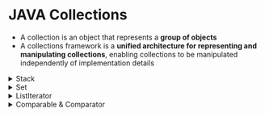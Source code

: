 # JAVA Collections
- A collection is an object that represents a **group of objects**
- A collections framework is a **unified architecture for representing and manipulating collections**, enabling collections to be manipulated independently of implementation details

<details closed>
<summary>Stack</summary>
  
## Stack

- extends `Vector` class
- implements `Serializable`, `Cloneable`, `Iterable<E>`, `Collection<E>`, `List<E>`, `RandomAccess` interface

### Methods

|Method|Description|Returns|Throws|
|--|--|--|--|
|`empty()`|Tests if this stack is empty|true or false||
|`push(E)`|Pushes an item onto the top of this stack|the item argument||
|`pop()`|Removes the object at the top of this stack|the object at the top of this stack|`EmptyStackException` on empty stack|
|`peek()`|Looks at the object at the top of this stack without removing it from the stack|the object at the top of this stack|`EmptyStackException` on empty stack|
|`search(O)`|Finds the 1-based position where an object is on this stack|- the distance from the top of the stack of the occurrence nearest the top of the stack<br>- the topmost item on the stack is considered to be at distance 1<br>- the return value -1 indicates that the object is not on the stack||

1. `add()` vs `push()`

||`add()`|`push()`|
|--|--|--|
|구현 클래스|`java.util.Vector`|`java.util.Stack`|
|반환값|boolean|element|

2. `remove()` vs `pop()`

||`remove()`|`pop()`|
|--|--|--|
|구현 클래스|`java.util.Vector`|`java.util.Stack`|
|파라미터|index|element|
|반환값|element|element|
|예외|`ArrayIndexOutOfBoundsException`|`EmptyStackException`|

#### `Stack` 클래스에 직접 구현된 `push()`, `pop()`를 사용함으로써 `Stack`임을 명확히 하는 것이 바람직하다.

</details>
<details closed>
<summary>Set</summary>
  
## Set

- A collection that contains no duplicate elements
- permits the null element

### HashSet

- implements `Set` interface, backed by a hash table
- no guarantees as to the iteration order of the set
- O(1)

### LinkedHashSet

- Hash table & Linked list implementation of Set interface, with predictable iteration order
- extends `HashSet` class
- maintains a doubly-linked list running through all of its entries
- linked list ordering defined by `insertion-order`
- O(1)

### TreeSet

- `NavigableSet` implementation based on a `TreeMap`, a Red-Black tree
- extends `AbstractSet` class, offering additional [methods](https://docs.oracle.com/javase/7/docs/api/java/util/TreeSet.html)
- ordered using their natural ordering, or by a `comparator`
- O(log n) for the basic operations

</details>
<details closed>
<summary>ListIterator</summary>

## ListIterator
- Iterator + 양방향 조회기능추가
- List interface 구현한 collections에서 사용 가능

### Method

|Method|Description|Returns|Throws|
|--|--|--|--|
|`hasNext()`|Returns true if this list iterator has more elements when traversing the list in the forward direction|||
|`hasPrevious()`|Returns true if this list iterator has more elements when traversing the list in the reverse direction.|||
|`next()`|Returns the next element in the list and advances the cursor position|the next element on the list|`NoSuchElementException` if the iteration has no next element|
|`previous()`|Returns the previous element in the list and moves the cursor position backwards|the previous element on the list|`NoSuchElementException` if the iteration has no previous element|
|`remove()`|Removes from the list the last element that was returned by next() or previous()||- `UnsupportedOperationException` if the remove operation is not supported by this list iterator<br>- `IllegalStateException` if neither next nor previous have been called, or remove or add have been called after the last call to next or previous|
  
</details>
<details closed>
<summary>Comparable & Comparator</summary>
  
## Comparable & Comparator

### Primitive & Reference Type
* 기본적인 Java Object는 `Comparable interface`가 구현되어 있음
* `sort()` 메소드는 내부적으로 해당 클래스의 `compareTo()` 메소드 호출

### Comparable
* 기본 정렬기준을 구현
* Class에 `Comparable interface` 구현 후 `compareTo()` 메소드 오버라이딩

#### `compareTo()`
* 현재 object가 먼저면 `음수` 리턴
* 비교 object가 먼저면 `양수` 리턴
* 같은 순서면 `0` 리턴

```java
public class MyClass implements Comparable<MyClass> {

  public int num;
  public String str;
  
  public int compareTo(MyClass o){
    int result = this.num.compareTo(o.num);
    // int result = this.num - o.num;
    if (result == 0){
      result = this.str.compareTo(o.str);
    }
    return result;
  }
}
```

### Comparator
* 기존 `Comparable` 정의와 다른 기준으로 정렬하고자 할 때 사용
* `sort()`의 두번째 parameter로 `Comparator` 구현체를 전달

```java
Arrays.sort(arr, new Comparator<MyClass>() {
  @Override
  public int compare(MyClass o1, MyClass o2) {
    return o1.str.compareTo(o2.str);
  }
});
```
</details>
